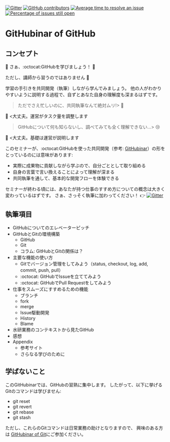 [![Gitter](https://badges.gitter.im/fra-dev-ops-bu/community.svg)](https://gitter.im/fra-dev-ops-bu/community?utm_source=badge&utm_medium=badge&utm_campaign=pr-badge)
[![GitHub contributors](https://img.shields.io/github/contributors/fra-dev-ops-bu/githubinar_github.svg)](https://GitHub.com/fra-dev-ops-bu/githubinar_github/graphs/contributors/)
[![Average time to resolve an issue](http://isitmaintained.com/badge/resolution/fra-dev-ops-bu/githubinar_github.svg)](http://isitmaintained.com/project/fra-dev-ops-bu/githubinar_github "Average time to resolve an issue")
[![Percentage of issues still open](http://isitmaintained.com/badge/open/fra-dev-ops-bu/githubinar_github.svg)](http://isitmaintained.com/project/fra-dev-ops-bu/githubinar_github "Percentage of issues still open")


# GitHubinar of GitHub

## コンセプト
:tada: さぁ、:octocat:GitHubを学びましょう！ :tada:

ただし、講師から習うのではありません :no_good:

学習の手引きを共同開発（執筆）しながら学んでみましょう。
他の人がわかりやすいように説明する過程で、自ずとあなた自身の理解度も深まるはずです。


> ただでさえ忙しいのに、共同執筆なんて絶対ムリ!> :exploding_head: 

:man_dancing: <大丈夫。運営がタスク量を調整します


> GitHubについて何も知らないし、調べてみても全く理解できない...> :cry:

:man_dancing: <大丈夫。基礎は運営が説明します

このセミナーが、:octocat:GitHubを使った共同開発（参考: [GitHubinar](https://github.com/fra-dev-ops-bu/githubinar_git)）の形をとっているのには意味があります:

- 実際に成果物に貢献しながら学ぶので、自分ごととして取り組める
- 自身の言葉で言い換えることによって理解が深まる
- 共同執筆を通して、基本的な開発フローを体験できる

セミナーが終わる頃には、あなたが持つ仕事のすすめ方についての概念は大きく変わっているはずです。
さぁ、さっそく執筆に加わってください！ :point_right: [![Gitter](https://badges.gitter.im/fra-dev-ops-bu/community.svg)](https://gitter.im/fra-dev-ops-bu/community?utm_source=badge&utm_medium=badge&utm_campaign=pr-badge)

## 執筆項目
- GitHubについてのエレベーターピッチ
- GitHubとGitの環境構築
  - GitHub
  - Git
  - コラム: GitHubとGitの関係は？
- 主要な機能の使い方
  - Gitでバージョン管理をしてみよう（status, checkout, log, add, commit, push, pull）
  - :octocat: GitHubでIssueを立ててみよう
  - :octocat: GitHubでPull Requestをしてみよう
- 仕事をスムーズにすすめるための機能
  - ブランチ
  - fork
  - merge
  - Issue駆動開発
  - History
  - Blame
- 水研業務のコンテキストから見たGitHub
- 感想
- Appendix
  - 参考サイト
  - さらなる学びのために

## 学ばないこと
このGitHubinarでは、GitHubの習熟に集中します。
したがって、以下に挙げるGitのコマンドは学びません:
- git reset
- git revert
- git rebase
- git stash

ただし、これらのGitコマンドは日常業務の助けとなりますので、
興味のある方は [GitHubinar of Git](https://github.com/fra-dev-ops-bu/githubinar_git)にご参加ください。
